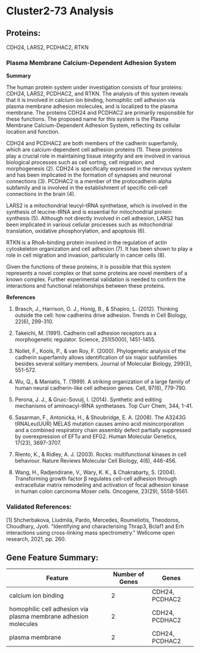# Cluster2-73 Analysis

## Proteins: 

CDH24, LARS2, PCDHAC2, RTKN

### Plasma Membrane Calcium-Dependent Adhesion System

**Summary**

The human protein system under investigation consists of four proteins: CDH24, LARS2, PCDHAC2, and RTKN. The analysis of this system reveals that it is involved in calcium ion binding, homophilic cell adhesion via plasma membrane adhesion molecules, and is localized to the plasma membrane. The proteins CDH24 and PCDHAC2 are primarily responsible for these functions. The proposed name for this system is the Plasma Membrane Calcium-Dependent Adhesion System, reflecting its cellular location and function.

CDH24 and PCDHAC2 are both members of the cadherin superfamily, which are calcium-dependent cell adhesion proteins (1). These proteins play a crucial role in maintaining tissue integrity and are involved in various biological processes such as cell sorting, cell migration, and morphogenesis (2). CDH24 is specifically expressed in the nervous system and has been implicated in the formation of synapses and neuronal connections (3). PCDHAC2 is a member of the protocadherin alpha subfamily and is involved in the establishment of specific cell-cell connections in the brain (4).

LARS2 is a mitochondrial leucyl-tRNA synthetase, which is involved in the synthesis of leucine-tRNA and is essential for mitochondrial protein synthesis (5). Although not directly involved in cell adhesion, LARS2 has been implicated in various cellular processes such as mitochondrial translation, oxidative phosphorylation, and apoptosis (6).

RTKN is a RhoA-binding protein involved in the regulation of actin cytoskeleton organization and cell adhesion (7). It has been shown to play a role in cell migration and invasion, particularly in cancer cells (8).

Given the functions of these proteins, it is possible that this system represents a novel complex or that some proteins are novel members of a known complex. Further experimental validation is needed to confirm the interactions and functional relationships between these proteins.

**References**

1. Brasch, J., Harrison, O. J., Honig, B., & Shapiro, L. (2012). Thinking outside the cell: how cadherins drive adhesion. Trends in Cell Biology, 22(6), 299-310.

2. Takeichi, M. (1991). Cadherin cell adhesion receptors as a morphogenetic regulator. Science, 251(5000), 1451-1455.

3. Nollet, F., Kools, P., & van Roy, F. (2000). Phylogenetic analysis of the cadherin superfamily allows identification of six major subfamilies besides several solitary members. Journal of Molecular Biology, 299(3), 551-572.

4. Wu, Q., & Maniatis, T. (1999). A striking organization of a large family of human neural cadherin-like cell adhesion genes. Cell, 97(6), 779-790.

5. Perona, J. J., & Gruic-Sovulj, I. (2014). Synthetic and editing mechanisms of aminoacyl-tRNA synthetases. Top Curr Chem, 344, 1-41.

6. Sasarman, F., Antonicka, H., & Shoubridge, E. A. (2008). The A3243G tRNALeu(UUR) MELAS mutation causes amino acid misincorporation and a combined respiratory chain assembly defect partially suppressed by overexpression of EFTu and EFG2. Human Molecular Genetics, 17(23), 3697-3707.

7. Riento, K., & Ridley, A. J. (2003). Rocks: multifunctional kinases in cell behaviour. Nature Reviews Molecular Cell Biology, 4(6), 446-456.

8. Wang, H., Radjendirane, V., Wary, K. K., & Chakrabarty, S. (2004). Transforming growth factor β regulates cell-cell adhesion through extracellular matrix remodeling and activation of focal adhesion kinase in human colon carcinoma Moser cells. Oncogene, 23(29), 5558-5561.

### Validated References: 

[1] Shcherbakova, Liudmila, Pardo, Mercedes, Roumeliotis, Theodoros, Choudhary, Jyoti. "Identifying and characterising Thrap3, Bclaf1 and Erh interactions using cross-linking mass spectrometry." Wellcome open research, 2021, pp. 260.



## Gene Feature Summary: 

| Feature | Number of Genes | Genes |
| --- | --- | --- |
| calcium ion binding | 2 | CDH24, PCDHAC2 |
| homophilic cell adhesion via plasma membrane adhesion molecules | 2 | CDH24, PCDHAC2 |
| plasma membrane | 2 | CDH24, PCDHAC2 |

